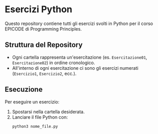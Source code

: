# Esercizi Python

Questo repository contiene tutti gli esercizi svolti in Python per il corso EPICODE di Programming Principles.

## Struttura del Repository
- Ogni cartella rappresenta un'esercitazione (es. `Esercitazione01`, `Esercitazione02`) in ordine cronologico.
- All'interno di ogni esercitazione ci sono gli esercizi numerati (`Esercizio1`, `Esercizio2`, ecc.).

## Esecuzione
Per eseguire un esercizio:
1. Spostarsi nella cartella desiderata.
2. Lanciare il file Python con:
   ```bash
   python3 nome_file.py

